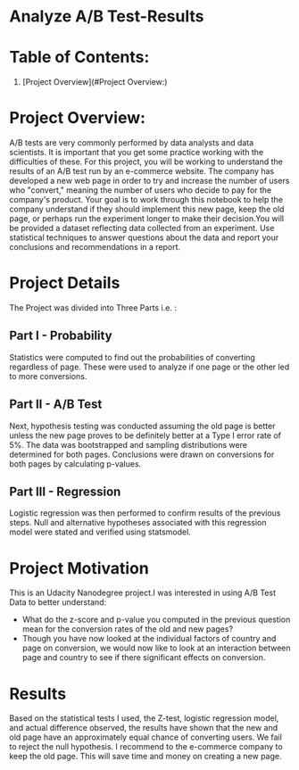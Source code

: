 # Analyze A/B Test-Results

# Table of Contents:
1. [Project Overview](#Project Overview:)

# Project Overview: 
A/B tests are very commonly performed by data analysts and data scientists. It is important that you get some practice working with the difficulties of these. For this project, you will be working to understand the results of an A/B test run by an e-commerce website. The company has developed a new web page in order to try and increase the number of users who "convert," meaning the number of users who decide to pay for the company's product. Your goal is to work through this notebook to help the company understand if they should implement this new page, keep the old page, or perhaps run the experiment longer to make their decision.You will be provided a dataset reflecting data collected from an experiment. Use statistical techniques to answer questions about the data and report your conclusions and recommendations in a report.

# Project Details
The Project was divided into Three Parts i.e. :

## Part I - Probability
Statistics were computed to find out the probabilities of converting regardless of page. These were used to analyze if one page or the other led to more conversions.

## Part II - A/B Test
Next, hypothesis testing was conducted assuming the old page is better unless the new page proves to be definitely better at a Type I error rate of 5%. The data was bootstrapped and sampling distributions were determined for both pages. Conclusions were drawn on conversions for both pages by calculating p-values.

## Part III - Regression
Logistic regression was then performed to confirm results of the previous steps. Null and alternative hypotheses associated with this regression model were stated and verified using statsmodel.

# Project Motivation
This is an Udacity Nanodegree project.I was interested in using A/B Test Data to better understand:

- What do the z-score and p-value you computed in the previous question mean for the conversion rates of the old and new pages?
- Though you have now looked at the individual factors of country and page on conversion, we would now like to look at an interaction between page and country to see if there significant effects on conversion.

# Results
Based on the statistical tests I used, the Z-test, logistic regression model, and actual difference observed, the results have shown that the new and old page have an approximately equal chance of converting users. We fail to reject the null hypothesis. I recommend to the e-commerce company to keep the old page. This will save time and money on creating a new page.
